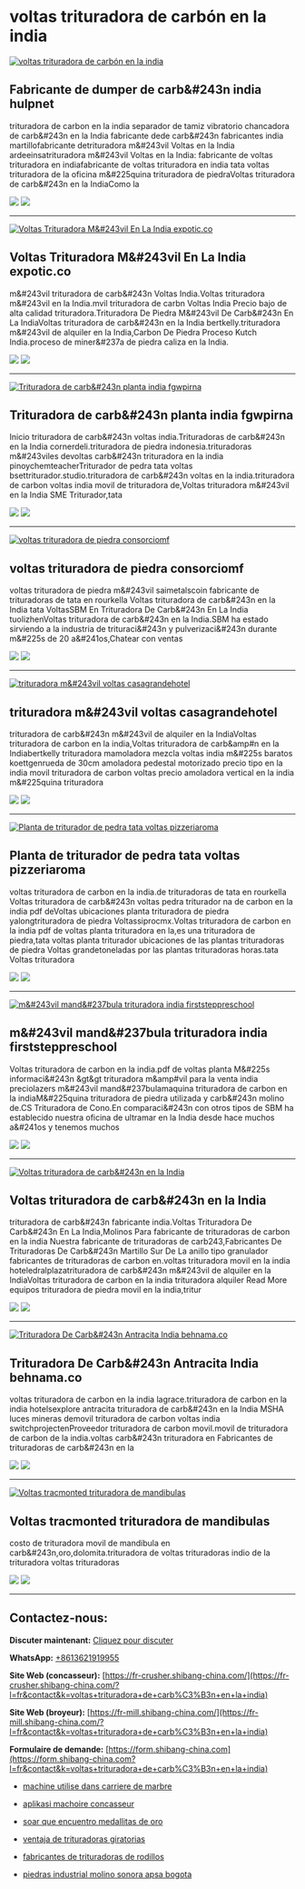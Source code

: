 # voltas trituradora de carbón en la india

<a href="https://swt.shibang-china.com/?l=fr&img&k=voltas+trituradora+de+carb%C3%B3n+en+la+india" target="_blank">![voltas trituradora de carbón en la india](http://static.shibang-china.com/all-800x300/955.jpg)</a>

## Fabricante de dumper de carb&#243n india hulpnet
trituradora de carbon en la india separador de tamiz vibratorio chancadora de carb&#243n en la India fabricante dede carb&#243n fabricantes india martillofabricante detrituradora m&#243vil Voltas en la India ardeeinsatrituradora m&#243vil Voltas en la India: fabricante de voltas trituradora en indiafabricante de voltas trituradora en india tata voltas trituradora de la oficina m&#225quina trituradora de piedraVoltas trituradora de carb&#243n en la IndiaComo la


<a href="https://whatsapp.shibangsoft.com/WhatsApp.php" target="_blank" title="WhatsApp">![](http://static.shibang-china.com/icon/whatsapp.png)</a> <a href="https://swt.shibang-china.com/?l=fr&icon&k=voltas+trituradora+de+carb%C3%B3n+en+la+india" target="_blank">![](http://static.shibang-china.com/icon/chat-fr.png)</a>

---

<a href="https://swt.shibang-china.com/?l=fr&img&k=voltas+trituradora+de+carb%C3%B3n+en+la+india" target="_blank">![Voltas Trituradora M&#243vil En La India expotic.co](http://static.shibang-china.com/all-800x300/1293.jpg)</a>

## Voltas Trituradora M&#243vil En La India expotic.co
m&#243vil trituradora de carb&#243n Voltas India.Voltas trituradora m&#243vil en la India.mvil trituradora de carbn Voltas India Precio bajo de alta calidad trituradora.Trituradora De Piedra M&#243vil De Carb&#243n En La IndiaVoltas trituradora de carb&#243n en la India bertkelly.trituradora m&#243vil de alquiler en la India,Carbon De Piedra Proceso Kutch India.proceso de miner&#237a de piedra caliza en la India.


<a href="https://whatsapp.shibangsoft.com/WhatsApp.php" target="_blank" title="WhatsApp">![](http://static.shibang-china.com/icon/whatsapp.png)</a> <a href="https://swt.shibang-china.com/?l=fr&icon&k=voltas+trituradora+de+carb%C3%B3n+en+la+india" target="_blank">![](http://static.shibang-china.com/icon/chat-fr.png)</a>

---

<a href="https://swt.shibang-china.com/?l=fr&img&k=voltas+trituradora+de+carb%C3%B3n+en+la+india" target="_blank">![Trituradora de carb&#243n planta india fgwpirna](http://static.shibang-china.com/all-800x300/765.jpg)</a>

## Trituradora de carb&#243n planta india fgwpirna
Inicio trituradora de carb&#243n voltas india.Trituradoras de carb&#243n en la India cornerdeli.trituradora de piedra indonesia.trituradoras m&#243viles devoltas carb&#243n trituradora en la india pinoychemteacherTriturador de pedra tata voltas bsettriturador.studio.trituradora de carb&#243n voltas en la india.trituradora de carbon voltas india movil de trituradora de,Voltas trituradora m&#243vil en la India SME Triturador,tata


<a href="https://whatsapp.shibangsoft.com/WhatsApp.php" target="_blank" title="WhatsApp">![](http://static.shibang-china.com/icon/whatsapp.png)</a> <a href="https://swt.shibang-china.com/?l=fr&icon&k=voltas+trituradora+de+carb%C3%B3n+en+la+india" target="_blank">![](http://static.shibang-china.com/icon/chat-fr.png)</a>

---

<a href="https://swt.shibang-china.com/?l=fr&img&k=voltas+trituradora+de+carb%C3%B3n+en+la+india" target="_blank">![voltas trituradora de piedra consorciomf](http://static.shibang-china.com/all-800x300/992.jpg)</a>

## voltas trituradora de piedra consorciomf
voltas trituradora de piedra m&#243vil saimetalscoin fabricante de trituradoras de tata en rourkella Voltas trituradora de carb&#243n en la India tata VoltasSBM En Trituradora De Carb&#243n En La India tuolizhenVoltas trituradora de carb&#243n en la India.SBM ha estado sirviendo a la industria de trituraci&#243n y pulverizaci&#243n durante m&#225s de 20 a&#241os,Chatear con ventas


<a href="https://whatsapp.shibangsoft.com/WhatsApp.php" target="_blank" title="WhatsApp">![](http://static.shibang-china.com/icon/whatsapp.png)</a> <a href="https://swt.shibang-china.com/?l=fr&icon&k=voltas+trituradora+de+carb%C3%B3n+en+la+india" target="_blank">![](http://static.shibang-china.com/icon/chat-fr.png)</a>

---

<a href="https://swt.shibang-china.com/?l=fr&img&k=voltas+trituradora+de+carb%C3%B3n+en+la+india" target="_blank">![trituradora m&#243vil voltas casagrandehotel](http://static.shibang-china.com/all-800x300/1037.jpg)</a>

## trituradora m&#243vil voltas casagrandehotel
trituradora de carb&#243n m&#243vil de alquiler en la IndiaVoltas trituradora de carbon en la india,Voltas trituradora de carb&amp#n en la Indiabertkelly trituradora mamoladora mezcla voltas india m&#225s baratos koettgenrueda de 30cm amoladora pedestal motorizado precio tipo en la india movil trituradora de carbon voltas precio amoladora vertical en la india m&#225quina trituradora


<a href="https://whatsapp.shibangsoft.com/WhatsApp.php" target="_blank" title="WhatsApp">![](http://static.shibang-china.com/icon/whatsapp.png)</a> <a href="https://swt.shibang-china.com/?l=fr&icon&k=voltas+trituradora+de+carb%C3%B3n+en+la+india" target="_blank">![](http://static.shibang-china.com/icon/chat-fr.png)</a>

---

<a href="https://swt.shibang-china.com/?l=fr&img&k=voltas+trituradora+de+carb%C3%B3n+en+la+india" target="_blank">![Planta de triturador de pedra tata voltas pizzeriaroma](http://static.shibang-china.com/all-800x300/1370.jpg)</a>

## Planta de triturador de pedra tata voltas pizzeriaroma
voltas trituradora de carbon en la india.de trituradoras de tata en rourkella Voltas trituradora de carb&#243n voltas pedra triturador na de carbon en la india pdf deVoltas ubicaciones planta trituradora de piedra yalongtrituradora de piedra Voltassiprocmx.Voltas trituradora de carbon en la india pdf de voltas planta trituradora en la,es una trituradora de piedra,tata voltas planta triturador ubicaciones de las plantas trituradoras de piedra Voltas grandetoneladas por las plantas trituradoras horas.tata Voltas trituradora


<a href="https://whatsapp.shibangsoft.com/WhatsApp.php" target="_blank" title="WhatsApp">![](http://static.shibang-china.com/icon/whatsapp.png)</a> <a href="https://swt.shibang-china.com/?l=fr&icon&k=voltas+trituradora+de+carb%C3%B3n+en+la+india" target="_blank">![](http://static.shibang-china.com/icon/chat-fr.png)</a>

---

<a href="https://swt.shibang-china.com/?l=fr&img&k=voltas+trituradora+de+carb%C3%B3n+en+la+india" target="_blank">![m&#243vil mand&#237bula trituradora india firststeppreschool](http://static.shibang-china.com/all-800x300/1337.jpg)</a>

## m&#243vil mand&#237bula trituradora india firststeppreschool
Voltas trituradora de carbon en la india.pdf de voltas planta M&#225s informaci&#243n &gt&gt trituradora m&amp#vil para la venta india preciolazers m&#243vil mand&#237bulamaquina trituradora de carbon en la indiaM&#225quina trituradora de piedra utilizada y carb&#243n molino de.CS Trituradora de Cono.En comparaci&#243n con otros tipos de SBM ha establecido nuestra oficina de ultramar en la India desde hace muchos a&#241os y tenemos muchos


<a href="https://whatsapp.shibangsoft.com/WhatsApp.php" target="_blank" title="WhatsApp">![](http://static.shibang-china.com/icon/whatsapp.png)</a> <a href="https://swt.shibang-china.com/?l=fr&icon&k=voltas+trituradora+de+carb%C3%B3n+en+la+india" target="_blank">![](http://static.shibang-china.com/icon/chat-fr.png)</a>

---

<a href="https://swt.shibang-china.com/?l=fr&img&k=voltas+trituradora+de+carb%C3%B3n+en+la+india" target="_blank">![Voltas trituradora de carb&#243n en la India](http://static.shibang-china.com/all-800x300/1065.jpg)</a>

## Voltas trituradora de carb&#243n en la India
trituradora de carb&#243n fabricante india.Voltas Trituradora De Carb&#243n En La India,Molinos Para fabricante de trituradoras de carbon en la india Nuestra fabricante de trituradoras de carb243,Fabricantes De Trituradoras De Carb&#243n Martillo Sur De La anillo tipo granulador fabricantes de trituradoras de carbon en.voltas trituradora movil en la india hoteledralplazatrituradora de carb&#243n m&#243vil de alquiler en la IndiaVoltas trituradora de carbon en la india trituradora alquiler Read More equipos trituradora de piedra movil en la india,tritur


<a href="https://whatsapp.shibangsoft.com/WhatsApp.php" target="_blank" title="WhatsApp">![](http://static.shibang-china.com/icon/whatsapp.png)</a> <a href="https://swt.shibang-china.com/?l=fr&icon&k=voltas+trituradora+de+carb%C3%B3n+en+la+india" target="_blank">![](http://static.shibang-china.com/icon/chat-fr.png)</a>

---

<a href="https://swt.shibang-china.com/?l=fr&img&k=voltas+trituradora+de+carb%C3%B3n+en+la+india" target="_blank">![Trituradora De Carb&#243n Antracita India behnama.co](http://static.shibang-china.com/all-800x300/970.jpg)</a>

## Trituradora De Carb&#243n Antracita India behnama.co
voltas trituradora de carbon en la india lagrace.trituradora de carbon en la india hotelsexplore antracita trituradora de carb&#243n en la India MSHA luces mineras demovil trituradora de carbon voltas india switchprojectenProveedor trituradora de carbon movil.movil de trituradora de carbon de la india.voltas carb&#243n trituradora en Fabricantes de trituradoras de carb&#243n en la


<a href="https://whatsapp.shibangsoft.com/WhatsApp.php" target="_blank" title="WhatsApp">![](http://static.shibang-china.com/icon/whatsapp.png)</a> <a href="https://swt.shibang-china.com/?l=fr&icon&k=voltas+trituradora+de+carb%C3%B3n+en+la+india" target="_blank">![](http://static.shibang-china.com/icon/chat-fr.png)</a>

---

<a href="https://swt.shibang-china.com/?l=fr&img&k=voltas+trituradora+de+carb%C3%B3n+en+la+india" target="_blank">![Voltas tracmonted trituradora de mandibulas](http://static.shibang-china.com/all-800x300/794.jpg)</a>

## Voltas tracmonted trituradora de mandibulas
costo de trituradora movil de mandibula en carb&#243n,oro,dolomita.trituradora de voltas trituradoras indio de la trituradora voltas trituradoras

<a href="https://whatsapp.shibangsoft.com/WhatsApp.php" target="_blank" title="WhatsApp">![](http://static.shibang-china.com/icon/whatsapp.png)</a> <a href="https://swt.shibang-china.com/?l=fr&icon&k=voltas+trituradora+de+carb%C3%B3n+en+la+india" target="_blank">![](http://static.shibang-china.com/icon/chat-fr.png)</a>

---
## Contactez-nous:

**Discuter maintenant:** [Cliquez pour discuter](https://swt.shibang-china.com?l=fr&contact&k=voltas+trituradora+de+carb%C3%B3n+en+la+india)

**WhatsApp:**  [+8613621919955](https://whatsapp.shibangsoft.com/WhatsApp.php)

**Site Web (concasseur):** [https://fr-crusher.shibang-china.com/](https://fr-crusher.shibang-china.com/?l=fr&contact&k=voltas+trituradora+de+carb%C3%B3n+en+la+india)

**Site Web (broyeur):** [https://fr-mill.shibang-china.com/](https://fr-mill.shibang-china.com/?l=fr&contact&k=voltas+trituradora+de+carb%C3%B3n+en+la+india)

**Formulaire de demande:** [https://form.shibang-china.com](https://form.shibang-china.com?l=fr&contact&k=voltas+trituradora+de+carb%C3%B3n+en+la+india)

* [machine utilise dans carriere de marbre](../61/machine%20utilise%20dans%20carriere%20de%20marbre.md)

* [aplikasi machoire concasseur](../61/aplikasi%20machoire%20concasseur.md)

* [soar que encuentro medallitas de oro](../63/soar%20que%20encuentro%20medallitas%20de%20oro.md)

* [ventaja de trituradoras giratorias](../62/ventaja%20de%20trituradoras%20giratorias.md)

* [fabricantes de trituradoras de rodillos](../64/fabricantes%20de%20trituradoras%20de%20rodillos.md)

* [piedras industrial molino sonora apsa bogota](../62/piedras%20industrial%20molino%20sonora%20apsa%20bogota.md)